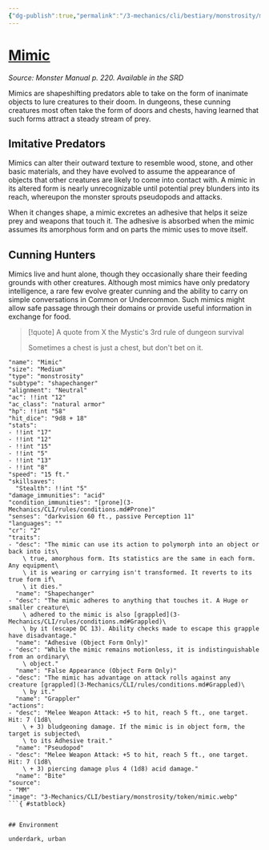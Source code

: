 ```yaml
---
{"dg-publish":true,"permalink":"/3-mechanics/cli/bestiary/monstrosity/mimic/","tags":["ttrpg-cli/compendium/src/5e/mm","ttrpg-cli/monster/cr/2","ttrpg-cli/monster/environment/underdark","ttrpg-cli/monster/environment/urban","ttrpg-cli/monster/size/medium","ttrpg-cli/monster/type/monstrosity/shapechanger"]}
---
```


# [Mimic](3-Mechanics\CLI\bestiary\monstrosity/mimic.md)
*Source: Monster Manual p. 220. Available in the <span title='Systems Reference Document (5.1)'>SRD</span>*  

Mimics are shapeshifting predators able to take on the form of inanimate objects to lure creatures to their doom. In dungeons, these cunning creatures most often take the form of doors and chests, having learned that such forms attract a steady stream of prey.

## Imitative Predators

Mimics can alter their outward texture to resemble wood, stone, and other basic materials, and they have evolved to assume the appearance of objects that other creatures are likely to come into contact with. A mimic in its altered form is nearly unrecognizable until potential prey blunders into its reach, whereupon the monster sprouts pseudopods and attacks.

When it changes shape, a mimic excretes an adhesive that helps it seize prey and weapons that touch it. The adhesive is absorbed when the mimic assumes its amorphous form and on parts the mimic uses to move itself.

## Cunning Hunters

Mimics live and hunt alone, though they occasionally share their feeding grounds with other creatures. Although most mimics have only predatory intelligence, a rare few evolve greater cunning and the ability to carry on simple conversations in Common or Undercommon. Such mimics might allow safe passage through their domains or provide useful information in exchange for food.

> [!quote] A quote from X the Mystic's 3rd rule of dungeon survival  
> 
> Sometimes a chest is just a chest, but don't bet on it.


```statblock
"name": "Mimic"
"size": "Medium"
"type": "monstrosity"
"subtype": "shapechanger"
"alignment": "Neutral"
"ac": !!int "12"
"ac_class": "natural armor"
"hp": !!int "58"
"hit_dice": "9d8 + 18"
"stats":
- !!int "17"
- !!int "12"
- !!int "15"
- !!int "5"
- !!int "13"
- !!int "8"
"speed": "15 ft."
"skillsaves":
  "Stealth": !!int "5"
"damage_immunities": "acid"
"condition_immunities": "[prone](3-Mechanics/CLI/rules/conditions.md#Prone)"
"senses": "darkvision 60 ft., passive Perception 11"
"languages": ""
"cr": "2"
"traits":
- "desc": "The mimic can use its action to polymorph into an object or back into its\
    \ true, amorphous form. Its statistics are the same in each form. Any equipment\
    \ it is wearing or carrying isn't transformed. It reverts to its true form if\
    \ it dies."
  "name": "Shapechanger"
- "desc": "The mimic adheres to anything that touches it. A Huge or smaller creature\
    \ adhered to the mimic is also [grappled](3-Mechanics/CLI/rules/conditions.md#Grappled)\
    \ by it (escape DC 13). Ability checks made to escape this grapple have disadvantage."
  "name": "Adhesive (Object Form Only)"
- "desc": "While the mimic remains motionless, it is indistinguishable from an ordinary\
    \ object."
  "name": "False Appearance (Object Form Only)"
- "desc": "The mimic has advantage on attack rolls against any creature [grappled](3-Mechanics/CLI/rules/conditions.md#Grappled)\
    \ by it."
  "name": "Grappler"
"actions":
- "desc": "Melee Weapon Attack: +5 to hit, reach 5 ft., one target. Hit: 7 (1d8\
    \ + 3) bludgeoning damage. If the mimic is in object form, the target is subjected\
    \ to its Adhesive trait."
  "name": "Pseudopod"
- "desc": "Melee Weapon Attack: +5 to hit, reach 5 ft., one target. Hit: 7 (1d8\
    \ + 3) piercing damage plus 4 (1d8) acid damage."
  "name": "Bite"
"source":
- "MM"
"image": "3-Mechanics/CLI/bestiary/monstrosity/token/mimic.webp"
```{ #statblock}


## Environment

underdark, urban